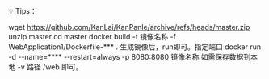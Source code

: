 
💡 Tips：

wget https://github.com/KanLai/KanPanle/archive/refs/heads/master.zip
unzip master
cd master
docker build -t 镜像名称 -f WebApplication1/Dockerfile-*** .
生成镜像后，run即可。指定端口
docker run -d --name=**** --restart=always -p 8080:8080 镜像名称
如需保存数据到本地 -v 路径 /web 即可。


